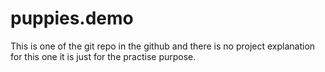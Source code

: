 # puppies.demo
This is one of the git repo in the github and there is no project explanation for this one it is just for the practise purpose.